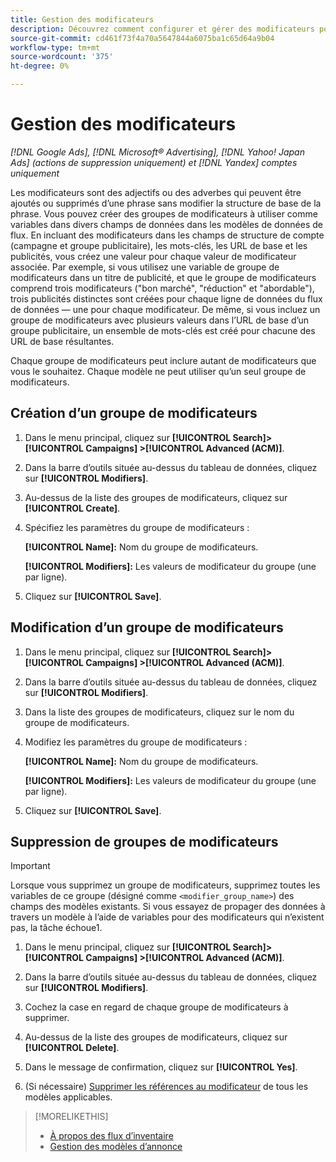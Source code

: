 ```yaml
---
title: Gestion des modificateurs
description: Découvrez comment configurer et gérer des modificateurs pour vos modèles d’annonces pour les flux de données d’inventaire.
source-git-commit: cd461f73f4a70a5647844a6075ba1c65d64a9b04
workflow-type: tm+mt
source-wordcount: '375'
ht-degree: 0%

---
```


# Gestion des modificateurs

*[!DNL Google Ads], [!DNL Microsoft® Advertising], [!DNL Yahoo! Japan Ads] (actions de suppression uniquement) et [!DNL Yandex] comptes uniquement*

Les modificateurs sont des adjectifs ou des adverbes qui peuvent être ajoutés ou supprimés d’une phrase sans modifier la structure de base de la phrase. Vous pouvez créer des groupes de modificateurs à utiliser comme variables dans divers champs de données dans les modèles de données de flux. En incluant des modificateurs dans les champs de structure de compte (campagne et groupe publicitaire), les mots-clés, les URL de base et les publicités, vous créez une valeur pour chaque valeur de modificateur associée. Par exemple, si vous utilisez une variable de groupe de modificateurs dans un titre de publicité, et que le groupe de modificateurs comprend trois modificateurs (&quot;bon marché&quot;, &quot;réduction&quot; et &quot;abordable&quot;), trois publicités distinctes sont créées pour chaque ligne de données du flux de données — une pour chaque modificateur. De même, si vous incluez un groupe de modificateurs avec plusieurs valeurs dans l’URL de base d’un groupe publicitaire, un ensemble de mots-clés est créé pour chacune des URL de base résultantes.

Chaque groupe de modificateurs peut inclure autant de modificateurs que vous le souhaitez. Chaque modèle ne peut utiliser qu’un seul groupe de modificateurs.

## Création d’un groupe de modificateurs

1. Dans le menu principal, cliquez sur **[!UICONTROL Search]> [!UICONTROL Campaigns] >[!UICONTROL Advanced (ACM)]**.

1. Dans la barre d’outils située au-dessus du tableau de données, cliquez sur **[!UICONTROL Modifiers]**.

1. Au-dessus de la liste des groupes de modificateurs, cliquez sur **[!UICONTROL Create]**.

1. Spécifiez les paramètres du groupe de modificateurs :

   **[!UICONTROL Name]:** Nom du groupe de modificateurs.

   **[!UICONTROL Modifiers]:** Les valeurs de modificateur du groupe (une par ligne).

1. Cliquez sur **[!UICONTROL Save]**.

## Modification d’un groupe de modificateurs

1. Dans le menu principal, cliquez sur **[!UICONTROL Search]> [!UICONTROL Campaigns] >[!UICONTROL Advanced (ACM)]**.

1. Dans la barre d’outils située au-dessus du tableau de données, cliquez sur **[!UICONTROL Modifiers]**.

1. Dans la liste des groupes de modificateurs, cliquez sur le nom du groupe de modificateurs.

1. Modifiez les paramètres du groupe de modificateurs :

   **[!UICONTROL Name]:** Nom du groupe de modificateurs.

   **[!UICONTROL Modifiers]:** Les valeurs de modificateur du groupe (une par ligne).

1. Cliquez sur **[!UICONTROL Save]**.

## Suppression de groupes de modificateurs

>[!IMPORTANT]
>
>Lorsque vous supprimez un groupe de modificateurs, supprimez toutes les variables de ce groupe (désigné comme `<modifier_group_name>`) des champs des modèles existants. Si vous essayez de propager des données à travers un modèle à l’aide de variables pour des modificateurs qui n’existent pas, la tâche échoue1.

1. Dans le menu principal, cliquez sur **[!UICONTROL Search]> [!UICONTROL Campaigns] >[!UICONTROL Advanced (ACM)]**.

1. Dans la barre d’outils située au-dessus du tableau de données, cliquez sur **[!UICONTROL Modifiers]**.

1. Cochez la case en regard de chaque groupe de modificateurs à supprimer.

1. Au-dessus de la liste des groupes de modificateurs, cliquez sur **[!UICONTROL Delete]**.

1. Dans le message de confirmation, cliquez sur **[!UICONTROL Yes]**.

1. (Si nécessaire) [Supprimer les références au modificateur](/help/search-social-commerce/campaign-management/inventory-feeds/ad-templates/ad-template-manage.md) de tous les modèles applicables.

>[!MORELIKETHIS]
>
>* [À propos des flux d’inventaire](/help/search-social-commerce/campaign-management/inventory-feeds/inventory-feeds-about.md)
>* [Gestion des modèles d’annonce](/help/search-social-commerce/campaign-management/inventory-feeds/ad-templates/ad-template-manage.md)

